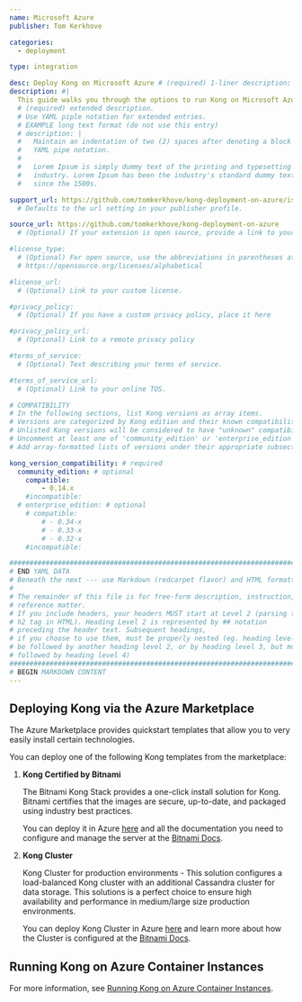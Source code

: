 ```yaml
---
name: Microsoft Azure
publisher: Tom Kerkhove

categories:
  - deployment

type: integration

desc: Deploy Kong on Microsoft Azure # (required) 1-liner description; max 80 chars
description: #|
  This guide walks you through the options to run Kong on Microsoft Azure.
  # (required) extended description.
  # Use YAML piple notation for extended entries.
  # EXAMPLE long text format (do not use this entry)
  # description: |
  #   Maintain an indentation of two (2) spaces after denoting a block with
  #   YAML pipe notation.
  #
  #   Lorem Ipsum is simply dummy text of the printing and typesetting
  #   industry. Lorem Ipsum has been the industry's standard dummy text ever
  #   since the 1500s.

support_url: https://github.com/tomkerkhove/kong-deployment-on-azure/issues
  # Defaults to the url setting in your publisher profile.

source_url: https://github.com/tomkerkhove/kong-deployment-on-azure
  # (Optional) If your extension is open source, provide a link to your code.

#license_type:
  # (Optional) For open source, use the abbreviations in parentheses at:
  # https://opensource.org/licenses/alphabetical

#license_url:
  # (Optional) Link to your custom license.

#privacy_policy:
  # (Optional) If you have a custom privacy policy, place it here

#privacy_policy_url:
  # (Optional) Link to a remote privacy policy

#terms_of_service:
  # (Optional) Text describing your terms of service.

#terms_of_service_url:
  # (Optional) Link to your online TOS.

# COMPATIBILITY
# In the following sections, list Kong versions as array items.
# Versions are categorized by Kong edition and their known compatibility.
# Unlisted Kong versions will be considered to have "unknown" compatibility.
# Uncomment at least one of 'community_edition' or 'enterprise_edition'.
# Add array-formatted lists of versions under their appropriate subsection.

kong_version_compatibility: # required
  community_edition: # optional
    compatible:
        - 0.14.x
    #incompatible:
  # enterprise_edition: # optional
    # compatible:
        # - 0.34-x
        # - 0.33-x
        # - 0.32-x
    #incompatible:

###############################################################################
# END YAML DATA
# Beneath the next --- use Markdown (redcarpet flavor) and HTML formatting only.
#
# The remainder of this file is for free-form description, instruction, and
# reference matter.
# If you include headers, your headers MUST start at Level 2 (parsing to
# h2 tag in HTML). Heading Level 2 is represented by ## notation
# preceding the header text. Subsequent headings,
# if you choose to use them, must be properly nested (eg. heading level 2 may
# be followed by another heading level 2, or by heading level 3, but must NOT be
# followed by heading level 4)
###############################################################################
# BEGIN MARKDOWN CONTENT
---
```


## Deploying Kong via the Azure Marketplace
The Azure Marketplace provides quickstart templates that allow you to very easily install certain technologies.

You can deploy one of the following Kong templates from the marketplace:

1. **Kong Certified by Bitnami**

    The Bitnami Kong Stack provides a one-click install solution for Kong. Bitnami certifies that the images are secure, up-to-date, and packaged using industry best practices.

    You can deploy it in Azure [here](https://azuremarketplace.microsoft.com/en-us/marketplace/apps/bitnami.kong) and all the documentation you need to configure and manage the server at the [Bitnami Docs](https://docs.bitnami.com/azure/apps/kong/).

1. **Kong Cluster**

    Kong Cluster for production environments - This solution configures a load-balanced Kong cluster with an additional Cassandra cluster for data storage. This solutions is a perfect choice to ensure high availability and performance in medium/large size production environments.

    You can deploy Kong Cluster in Azure [here](https://azuremarketplace.microsoft.com/en-us/marketplace/apps/bitnami.kong-cluster) and learn more about how the Cluster is configured at the [Bitnami Docs](https://docs.bitnami.com/azure-templates/apps/kong/get-started/understand-cluster-config/).

## Running Kong on Azure Container Instances

For more information, see [Running Kong on Azure Container Instances](./../microsoft_azure_container_instances).
